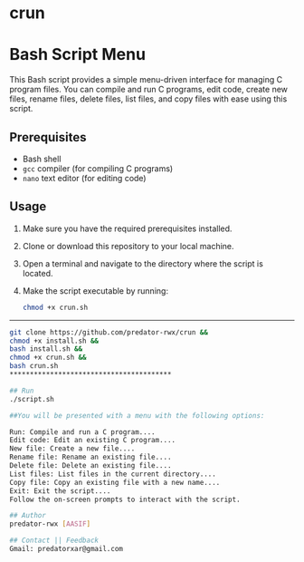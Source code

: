 # crun

# Bash Script Menu

This Bash script provides a simple menu-driven interface for managing C program files. You can compile and run C programs, edit code, create new files, rename files, delete files, list files, and copy files with ease using this script.

## Prerequisites

- Bash shell
- `gcc` compiler (for compiling C programs)
- `nano` text editor (for editing code)

## Usage

1. Make sure you have the required prerequisites installed.

2. Clone or download this repository to your local machine.

3. Open a terminal and navigate to the directory where the script is located.

4. Make the script executable by running:

   ```bash
   chmod +x crun.sh

****************************************
```bash
git clone https://github.com/predator-rwx/crun &&
chmod +x install.sh &&
bash install.sh &&
chmod +x crun.sh &&
bash crun.sh
****************************************

## Run
./script.sh

##You will be presented with a menu with the following options:

Run: Compile and run a C program....
Edit code: Edit an existing C program....
New file: Create a new file....
Rename file: Rename an existing file....
Delete file: Delete an existing file....
List files: List files in the current directory....
Copy file: Copy an existing file with a new name....
Exit: Exit the script....
Follow the on-screen prompts to interact with the script.

## Author
predator-rwx [AASIF]

## Contact || Feedback
Gmail: predatorxar@gmail.com

